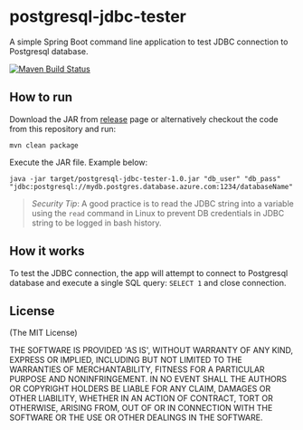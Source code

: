 # postgresql-jdbc-tester

A simple Spring Boot command line application to test JDBC connection to Postgresql database.

[![Maven Build Status](https://github.com/aimtiaz11/postgresql-jdbc-tester/actions/workflows/maven.yml/badge.svg)](https://github.com/aimtiaz11/postgresql-jdbc-tester/actions/workflows/maven.yml)


## How to run

Download the JAR from [release](https://github.com/aimtiaz11/postgresql-jdbc-tester/releases/tag/v1.0.0) page or alternatively checkout the code from this repository and run:

```
mvn clean package
```

Execute the JAR file. Example below:

```
java -jar target/postgresql-jdbc-tester-1.0.jar "db_user" "db_pass" "jdbc:postgresql://mydb.postgres.database.azure.com:1234/databaseName"
```

> *Security Tip*: A good practice is to read the JDBC string into a variable using the `read` command in Linux to prevent DB credentials in JDBC string to be logged in bash history.

## How it works

To test the JDBC connection, the app will attempt to connect to Postgresql database and execute a single SQL query: `SELECT 1` and close connection.

## License
(The MIT License)

THE SOFTWARE IS PROVIDED 'AS IS', WITHOUT WARRANTY OF ANY KIND, EXPRESS OR IMPLIED, INCLUDING BUT NOT LIMITED TO THE WARRANTIES OF MERCHANTABILITY, FITNESS FOR A PARTICULAR PURPOSE AND NONINFRINGEMENT. IN NO EVENT SHALL THE AUTHORS OR COPYRIGHT HOLDERS BE LIABLE FOR ANY CLAIM, DAMAGES OR OTHER LIABILITY, WHETHER IN AN ACTION OF CONTRACT, TORT OR OTHERWISE, ARISING FROM, OUT OF OR IN CONNECTION WITH THE SOFTWARE OR THE USE OR OTHER DEALINGS IN THE SOFTWARE.

